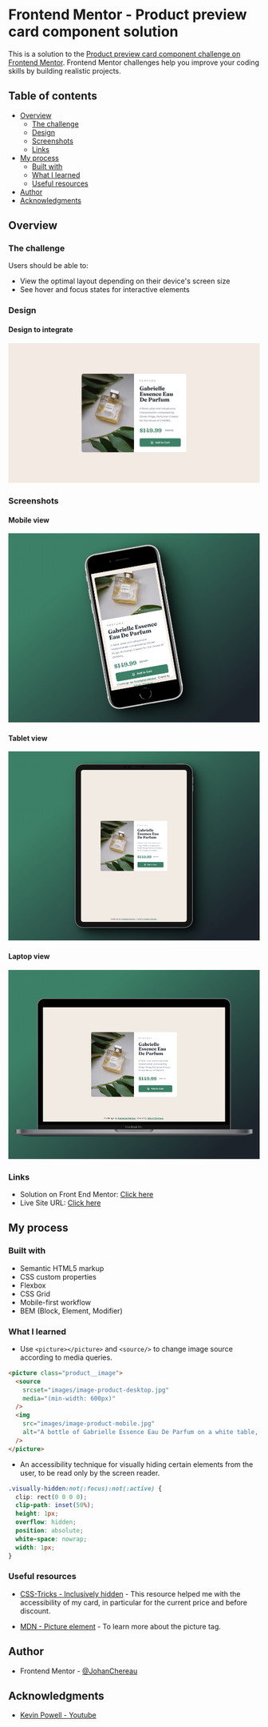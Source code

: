 # Frontend Mentor - Product preview card component solution

This is a solution to the [Product preview card component challenge on Frontend Mentor](https://www.frontendmentor.io/challenges/product-preview-card-component-GO7UmttRfa). Frontend Mentor challenges help you improve your coding skills by building realistic projects.

## Table of contents

- [Overview](#overview)
  - [The challenge](#the-challenge)
  - [Design](#design)
  - [Screenshots](#screenshots)
  - [Links](#links)
- [My process](#my-process)
  - [Built with](#built-with)
  - [What I learned](#what-i-learned)
  - [Useful resources](#useful-resources)
- [Author](#author)
- [Acknowledgments](#acknowledgments)

## Overview

### The challenge

Users should be able to:

- View the optimal layout depending on their device's screen size
- See hover and focus states for interactive elements

### Design

#### Design to integrate

![Design to integrate](./design/desktop-design.jpg)

### Screenshots

#### Mobile view

![Mobile view screenshot](./screenshots/mobile.jpg)

#### Tablet view

![Tablet view screenshot](./screenshots/tablet.jpg)

#### Laptop view

![Laptop view screenshot](./screenshots/laptop.jpg)

### Links

- Solution on Front End Mentor: [Click here](https://www.frontendmentor.io/solutions/responsive-product-card-semantic-html-and-css-grid-flexbox-bem-kEbhFXEpVr)
- Live Site URL: [Click here](https://johanchereau.github.io/product-preview-card-component-main/)

## My process

### Built with

- Semantic HTML5 markup
- CSS custom properties
- Flexbox
- CSS Grid
- Mobile-first workflow
- BEM (Block, Element, Modifier)

### What I learned
- Use `<picture></picture>` and `<source/>` to change image source according to media queries.
```html
<picture class="product__image">
  <source
    srcset="images/image-product-desktop.jpg"
    media="(min-width: 600px)"
  />
  <img
    src="images/image-product-mobile.jpg"
    alt="A bottle of Gabrielle Essence Eau De Parfum on a white table, surrounded by leaves."
  />
</picture>
```

- An accessibility technique for visually hiding certain elements from the user, to be read only by the screen reader.
```css
.visually-hidden:not(:focus):not(:active) {
  clip: rect(0 0 0 0);
  clip-path: inset(50%);
  height: 1px;
  overflow: hidden;
  position: absolute;
  white-space: nowrap;
  width: 1px;
}
```

### Useful resources

- [CSS-Tricks - Inclusively hidden](https://css-tricks.com/inclusively-hidden/) - This resource helped me with the accessibility of my card, in particular for the current price and before discount.

- [MDN - Picture element](https://developer.mozilla.org/en-US/docs/Web/HTML/Element/picture) - To learn more about the picture tag.

## Author

- Frontend Mentor - [@JohanChereau](https://www.frontendmentor.io/profile/JohanChereau)

## Acknowledgments

- [Kevin Powell - Youtube](https://www.youtube.com/@KevinPowell)
